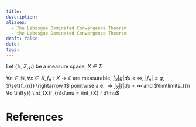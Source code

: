 ```yaml
---
title: 
description: 
aliases:
  - The Lebesgue Dominated Convergence Theorem
  - the Lebesgue Dominated Convergence Theorem
draft: false
date: 
tags:
---
```


Let $(\mathbb{X},\Sigma, \mu)$ be a measure space, $X \in \Sigma$

 $\forall n \in \mathbb{N}, \forall x \in X, f_{n}:X \rightarrow \mathbb{C}$ are measurable, $\int_{X} |g| d\mu < \infty$, $|f_{n} | \leq g$, $\set{f_{n}} \rightarrow f$ pointwise a.e. $\Rightarrow \int_{X} |f| d\mu < \infty$ and $\lim\limits_{{n \to \infty}} \int_{X}f_{n}d\mu = \int_{X} f d\mu$



# References
